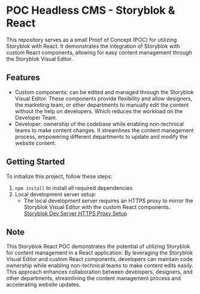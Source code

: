 # POC Headless CMS - Storyblok & React

This repository serves as a small Proof of Concept (POC) for utilizing Storyblok with React. It demonstrates the integration of Storyblok with custom React components, allowing for easy content management through the Storyblok Visual Editor.

## Features

-   Custom components: can be edited and managed through the Storyblok Visual Editor. These components provide flexibility and allow designers, the marketing team, or other departments to manually edit the content without the help on developers. Which reduces the workload on the Developer Team.
-   Developer: ownership of the codebase while enabling non-technical teams to make content changes. It streamlines the content management process, empowering different departments to update and modify the website content.

## Getting Started

To initialize this project, follow these steps:

1.  `npm install` to install all required dependencies
2.  Local development server setup: 
	- The local development server requires an HTTPS proxy to mirror the Storyblok Visual Editor with the custom React components. [Storyblok Dev Server HTTPS Proxy Setup](https://www.storyblok.com/faq/setup-dev-server-https-proxy)

## Note

This Storyblok React POC demonstrates the potential of utilizing Storyblok for content management in a React application. By leveraging the Storyblok Visual Editor and custom React components, developers can maintain code ownership while enabling non-technical teams to make content edits easily. This approach enhances collaboration between developers, designers, and other departments, streamlining the content management process and accelerating website updates.
